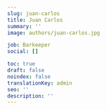 ```yaml
---
slug: juan-carlos
title: Juan Carlos
summary: ''
image: authors/juan-carlos.jpg

job: Barkeeper
social: []

toc: true
draft: false
noindex: false
translationKey: admin
seo: ''
description: ''
---
```

